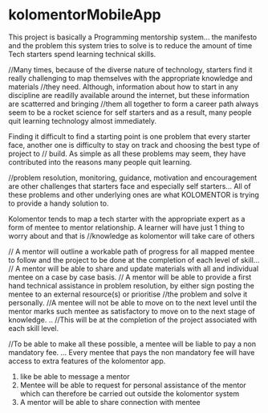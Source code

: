 # kolomentorMobileApp
This project is basically a Programming mentorship system... the manifesto and the problem this system tries to solve is to reduce the amount of time Tech
starters spend learning technical skills. 

//Many times, because of the diverse nature of technology, starters find it really challenging to map themselves with the appropriate knowledge and materials 
//they need. Although, information about how to start in any discipline are readilly available around the internet, but these information are scatterred and bringing 
//them all together to form a career path always seem to be a rocket science for self starters and as a result, many people quit learning technology almost immediately.

Finding it difficult to find a starting point is one problem that every starter face, another one is difficulty to stay on track and choosing the best type of project to 
// build. As simple as all these problems may seem, they have contributed into the reasons many people quit learning. 

//problem resolution, monitoring, guidance, motivation and encouragement are other challenges that starters face and especially self starters... All of these problems and other 
underlying ones are what KOLOMENTOR is trying to provide a handy solution to. 

Kolomentor tends to map a tech starter with the appropriate expert as a form of mentee to mentor relationship. A learner will have just 1 thing to worry about and that is 
//knowledge as kolomentor will take care of others 

// A mentor will outline a workable path of progress for all mapped mentee to follow and the project to be done at the completion of each level of skill... 
// A mentor will be able to share and update materials with all and individual mentee on a case by case basis. 
// A mentor will be able to provide a first hand technical assistance in problem resolution, by either sign posting the mentee to an external resource(s) or prioritise 
//the problem and solve it personally. 
//A mentee will not be able to move on to the next level until the mentor marks such mentee as satisfactory to move on to the next stage of knowledge. .. 
//This will be at the completion of the project associated with each skill level. 



//To be able to make all these possible, a mentee will be liable to pay a non mandatory fee. ... Every mentee that pays the non mandatory fee will have access to extra 
features of the kolomentor app.

1. like be able to message a mentor
2. Mentee will be able to request for personal assistance of the mentor which can therefore be carried out outside the kolomentor system
3. A mentor will be able to share connection with mentee

